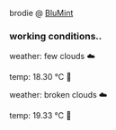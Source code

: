 brodie @ [BluMint](https://www.linkedin.com/company/blumint-io/)

<!---
brodie-m/brodie-m is a ✨ special ✨ repository because its `README.md` (this file) appears on your GitHub profile.
You can click the Preview link to take a look at your changes.
--->

### working conditions..

weather: few clouds ☁️

temp: 18.30 °C 👕

weather: broken clouds ☁️

temp: 19.33 °C 👕
